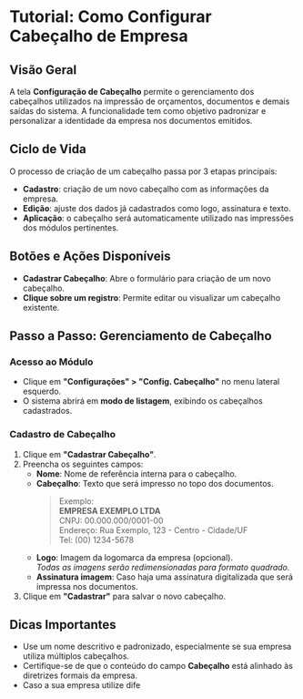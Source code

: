# Tutorial: Como Configurar Cabeçalho de Empresa

## Visão Geral

A tela **Configuração de Cabeçalho** permite o gerenciamento dos cabeçalhos utilizados na impressão de orçamentos, documentos e demais saídas do sistema. A funcionalidade tem como objetivo padronizar e personalizar a identidade da empresa nos documentos emitidos.

## Ciclo de Vida

O processo de criação de um cabeçalho passa por 3 etapas principais:

- **Cadastro**: criação de um novo cabeçalho com as informações da empresa.
- **Edição**: ajuste dos dados já cadastrados como logo, assinatura e texto.
- **Aplicação**: o cabeçalho será automaticamente utilizado nas impressões dos módulos pertinentes.

## Botões e Ações Disponíveis

- **Cadastrar Cabeçalho**: Abre o formulário para criação de um novo cabeçalho.
- **Clique sobre um registro**: Permite editar ou visualizar um cabeçalho existente.

## Passo a Passo: Gerenciamento de Cabeçalho

### Acesso ao Módulo

- Clique em **"Configurações" > "Config. Cabeçalho"** no menu lateral esquerdo.
- O sistema abrirá em **modo de listagem**, exibindo os cabeçalhos cadastrados.

### Cadastro de Cabeçalho

1. Clique em **"Cadastrar Cabeçalho"**.
2. Preencha os seguintes campos:
   - **Nome**: Nome de referência interna para o cabeçalho.
   - **Cabeçalho**: Texto que será impresso no topo dos documentos.  
     > Exemplo:  
     > **EMPRESA EXEMPLO LTDA**  
     > CNPJ: 00.000.000/0001-00  
     > Endereço: Rua Exemplo, 123 - Centro - Cidade/UF  
     > Tel: (00) 1234-5678  
   - **Logo**: Imagem da logomarca da empresa (opcional).  
     _Todas as imagens serão redimensionadas para formato quadrado._
   - **Assinatura imagem**: Caso haja uma assinatura digitalizada que será impressa nos documentos.
3. Clique em **"Cadastrar"** para salvar o novo cabeçalho.

## Dicas Importantes

- Use um nome descritivo e padronizado, especialmente se sua empresa utiliza múltiplos cabeçalhos.
- Certifique-se de que o conteúdo do campo **Cabeçalho** está alinhado às diretrizes formais da empresa.
- Caso a sua empresa utilize dife
